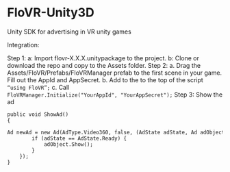 # FloVR-Unity3D
Unity SDK for advertising in VR unity games

Integration:

Step 1:
           a: Import flovr-X.X.X.unitypackage to the project.
	   b: Clone or download the repo and copy to the Assets folder.
Step 2:
          a. Drag the Assets/FloVR/Prefabs/FloVRManager prefab to the first scene in your game. Fill out the AppId and AppSecret.
	  b. Add to the to the top of the script 
	  ```
	  “using FloVR”;
         ```
	  c. Call 
	  ```
	  FloVRManager.Initialize("YourAppId", "YourAppSecret");
	  ```
Step 3: Show the ad

```
public void ShowAd()
{
	Ad newAd = new Ad(AdType.Video360, false, (AdState adState, Ad adObject) => {
		if (adState == AdState.Ready) {
			adObject.Show();
 		}
 	});
}
```
